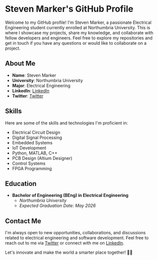 # Steven Marker's GitHub Profile

Welcome to my GitHub profile! I'm Steven Marker, a passionate Electrical Engineering student currently enrolled at Northumbria University. This is where I showcase my projects, share my knowledge, and collaborate with fellow developers and engineers. Feel free to explore my repositories and get in touch if you have any questions or would like to collaborate on a project.

## About Me

- **Name**: Steven Marker
- **University**: Northumbria University
- **Major**: Electrical Engineering
- **LinkedIn**: [LinkedIn](https://www.linkedin.com/in/steven-marker-7459b6272/)
- **Twitter**: [Twitter](https://twitter.com/Steven_Marker_)

## Skills

Here are some of the skills and technologies I'm proficient in:

- Electrical Circuit Design
- Digital Signal Processing
- Embedded Systems
- IoT Development
- Python, MATLAB, C++
- PCB Design (Altium Designer)
- Control Systems
- FPGA Programming

## Education

- **Bachelor of Engineering (BEng) in Electrical Engineering**
  - *Northumbria University*
  - *Expected Graduation Date: May 2026*

## Contact Me

I'm always open to new opportunities, collaborations, and discussions related to electrical engineering and software development. Feel free to reach out to me via [Twitter](https://twitter.com/Steven_Marker_) or connect with me on [LinkedIn](https://www.linkedin.com/in/steven-marker-7459b6272/).

Let's innovate and make the world a smarter place together! 🚀✨
